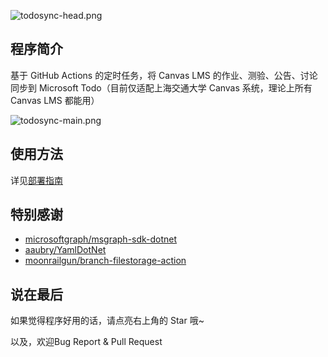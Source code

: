 ![todosync-head.png](https://s2.loli.net/2022/09/14/LZHAq4CUGfauybo.png)

## 程序简介
基于 GitHub Actions 的定时任务，将 Canvas LMS 的作业、测验、公告、讨论同步到 Microsoft Todo（目前仅适配上海交通大学 Canvas 系统，理论上所有 Canvas LMS 都能用）

![todosync-main.png](https://s2.loli.net/2022/09/14/J8WMPXCvjw34ZOq.png)

## 使用方法
详见[部署指南](/docs/actions-persis.md)

## 特别感谢
- [microsoftgraph/msgraph-sdk-dotnet](https://github.com/microsoftgraph/msgraph-sdk-dotnet)
- [aaubry/YamlDotNet](https://github.com/aaubry/YamlDotNet)
- [moonrailgun/branch-filestorage-action](https://github.com/moonrailgun/branch-filestorage-action)

## 说在最后
如果觉得程序好用的话，请点亮右上角的 Star 哦~

以及，欢迎Bug Report & Pull Request